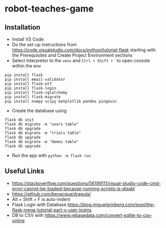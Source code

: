 # robot-teaches-game

## Installation
- Install VS Code
- Do the set-up instructions from https://code.visualstudio.com/docs/python/tutorial-flask starting with the Prerequisites and Create Project Environment sections
- Select Interpretor to the `venv` and `Ctrl + Shift +` ` to open console within the env
```
pip install flask
pip install email-validator
pip install flask-wtf
pip install flask-login
pip install flask-sqlalchemy
pip install flask-migrate
pip install numpy scipy matplotlib pandas pingouin
```
- Create the database using
```
flask db init
flask db migrate -m "users table"
flask db upgrade
flask db migrate -m "trials table"
flask db upgrade
flask db migrate -m "demos table"
flask db upgrade
```
- Run the app with `python -m flask run`

## Useful Links
- https://stackoverflow.com/questions/56199111/visual-studio-code-cmd-error-cannot-be-loaded-because-running-scripts-is-disabl
- https://github.com/bevacqua/dragula/
- Alt + Shift + F is auto-indent
- Flask Login with Database https://blog.miguelgrinberg.com/post/the-flask-mega-tutorial-part-v-user-logins
- DB to CSV with https://www.rebasedata.com/convert-sqlite-to-csv-online